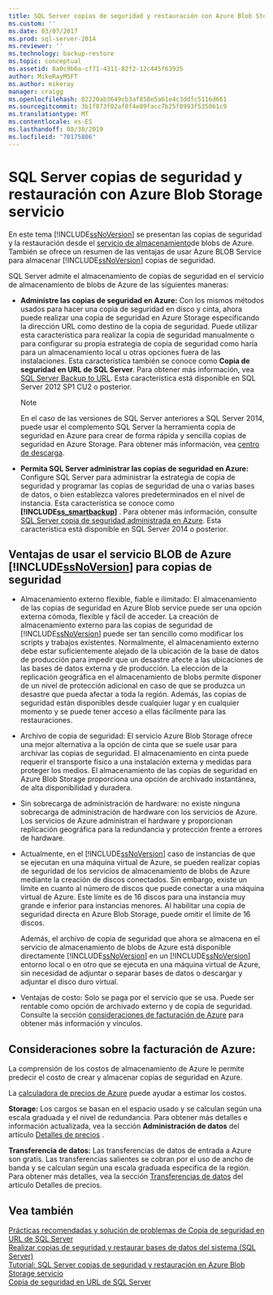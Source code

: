 ```yaml
---
title: SQL Server copias de seguridad y restauración con Azure Blob Storage servicio | Microsoft Docs
ms.custom: ''
ms.date: 03/07/2017
ms.prod: sql-server-2014
ms.reviewer: ''
ms.technology: backup-restore
ms.topic: conceptual
ms.assetid: 6a0c9b6a-cf71-4311-82f2-12c445f63935
author: MikeRayMSFT
ms.author: mikeray
manager: craigg
ms.openlocfilehash: 82220ab3649cb3af858e5a61e4c3ddfc5116d661
ms.sourcegitcommit: 3b1f873f02af8f4e89facc7b25f8993f535061c9
ms.translationtype: MT
ms.contentlocale: es-ES
ms.lasthandoff: 08/30/2019
ms.locfileid: "70175806"
---
```

# <a name="sql-server-backup-and-restore-with-azure-blob-storage-service"></a>SQL Server copias de seguridad y restauración con Azure Blob Storage servicio
  En este tema [!INCLUDE[ssNoVersion](../../includes/ssnoversion-md.md)] se presentan las copias de seguridad y la restauración desde el [servicio de almacenamiento](http://www.windowsazure.com/develop/net/how-to-guides/blob-storage/)de blobs de Azure. También se ofrece un resumen de las ventajas de usar Azure BLOB Service para almacenar [!INCLUDE[ssNoVersion](../../includes/ssnoversion-md.md)] copias de seguridad.  
  
 SQL Server admite el almacenamiento de copias de seguridad en el servicio de almacenamiento de blobs de Azure de las siguientes maneras:  
  
-   **Administre las copias de seguridad en Azure:** Con los mismos métodos usados para hacer una copia de seguridad en disco y cinta, ahora puede realizar una copia de seguridad en Azure Storage especificando la dirección URL como destino de la copia de seguridad.  Puede utilizar esta característica para realizar la copia de seguridad manualmente o para configurar su propia estrategia de copia de seguridad como haría para un almacenamiento local u otras opciones fuera de las instalaciones. Esta característica también se conoce como **Copia de seguridad en URL de SQL Server**. Para obtener más información, vea [SQL Server Backup to URL](sql-server-backup-to-url.md). Esta característica está disponible en SQL Server 2012 SP1 CU2 o posterior.  
  
    > [!NOTE]  
    >  En el caso de las versiones de SQL Server anteriores a SQL Server 2014, puede usar el complemento SQL Server la herramienta copia de seguridad en Azure para crear de forma rápida y sencilla copias de seguridad en Azure Storage. Para obtener más información, vea [centro de descarga](https://go.microsoft.com/fwlink/?LinkID=324399).  
  
-   **Permita SQL Server administrar las copias de seguridad en Azure:** Configure SQL Server para administrar la estrategia de copia de seguridad y programar las copias de seguridad de una o varias bases de datos, o bien establezca valores predeterminados en el nivel de instancia. Esta característica se conoce como **[!INCLUDE[ss_smartbackup](../../includes/ss-smartbackup-md.md)]** . Para obtener más información, consulte [SQL Server copia de seguridad administrada en Azure](sql-server-managed-backup-to-microsoft-azure.md). Esta característica está disponible en SQL Server 2014 o posterior.  
  
## <a name="benefits-of-using-the-azure-blob-service-for-includessnoversionincludesssnoversion-mdmd-backups"></a>Ventajas de usar el servicio BLOB de Azure [!INCLUDE[ssNoVersion](../../includes/ssnoversion-md.md)] para copias de seguridad  
  
-   Almacenamiento externo flexible, fiable e ilimitado: El almacenamiento de las copias de seguridad en Azure Blob service puede ser una opción externa cómoda, flexible y fácil de acceder. La creación de almacenamiento externo para las copias de seguridad de [!INCLUDE[ssNoVersion](../../includes/ssnoversion-md.md)] puede ser tan sencillo como modificar los scripts y trabajos existentes. Normalmente, el almacenamiento externo debe estar suficientemente alejado de la ubicación de la base de datos de producción para impedir que un desastre afecte a las ubicaciones de las bases de datos externa y de producción. La elección de la replicación geográfica en el almacenamiento de blobs permite disponer de un nivel de protección adicional en caso de que se produzca un desastre que pueda afectar a toda la región. Además, las copias de seguridad están disponibles desde cualquier lugar y en cualquier momento y se puede tener acceso a ellas fácilmente para las restauraciones.  
  
-   Archivo de copia de seguridad: El servicio Azure Blob Storage ofrece una mejor alternativa a la opción de cinta que se suele usar para archivar las copias de seguridad. El almacenamiento en cinta puede requerir el transporte físico a una instalación externa y medidas para proteger los medios. El almacenamiento de las copias de seguridad en Azure Blob Storage proporciona una opción de archivado instantánea, de alta disponibilidad y duradera.  
  
-   Sin sobrecarga de administración de hardware: no existe ninguna sobrecarga de administración de hardware con los servicios de Azure. Los servicios de Azure administran el hardware y proporcionan replicación geográfica para la redundancia y protección frente a errores de hardware.  
  
-   Actualmente, en el [!INCLUDE[ssNoVersion](../../includes/ssnoversion-md.md)] caso de instancias de que se ejecutan en una máquina virtual de Azure, se pueden realizar copias de seguridad de los servicios de almacenamiento de blobs de Azure mediante la creación de discos conectados. Sin embargo, existe un límite en cuanto al número de discos que puede conectar a una máquina virtual de Azure. Este límite es de 16 discos para una instancia muy grande e inferior para instancias menores. Al habilitar una copia de seguridad directa en Azure Blob Storage, puede omitir el límite de 16 discos.  
  
     Además, el archivo de copia de seguridad que ahora se almacena en el servicio de almacenamiento de blobs de Azure está disponible directamente [!INCLUDE[ssNoVersion](../../includes/ssnoversion-md.md)] en un [!INCLUDE[ssNoVersion](../../includes/ssnoversion-md.md)] entorno local o en otro que se ejecuta en una máquina virtual de Azure, sin necesidad de adjuntar o separar bases de datos o descargar y adjuntar el disco duro virtual.  
  
-   Ventajas de costo: Solo se paga por el servicio que se usa. Puede ser rentable como opción de archivado externo y de copia de seguridad. Consulte la sección [consideraciones de facturación de Azure](#Billing) para obtener más información y vínculos.  
  
##  <a name="Billing"></a>Consideraciones sobre la facturación de Azure:  
 La comprensión de los costos de almacenamiento de Azure le permite predecir el costo de crear y almacenar copias de seguridad en Azure.  
  
 La [calculadora de precios de Azure](https://go.microsoft.com/fwlink/?LinkId=277060) puede ayudar a estimar los costos.  
  
 **Storage:** Los cargos se basan en el espacio usado y se calculan según una escala graduada y el nivel de redundancia. Para obtener más detalles e información actualizada, vea la sección **Administración de datos** del artículo [Detalles de precios](https://go.microsoft.com/fwlink/?LinkId=277059) .  
  
 **Transferencia de datos:** Las transferencias de datos de entrada a Azure son gratis. Las transferencias salientes se cobran por el uso de ancho de banda y se calculan según una escala graduada específica de la región. Para obtener más detalles, vea la sección [Transferencias de datos](https://go.microsoft.com/fwlink/?LinkId=277061) del artículo Detalles de precios.  
  
## <a name="see-also"></a>Vea también  
 [Prácticas recomendadas y solución de problemas de Copia de seguridad en URL de SQL Server](sql-server-backup-to-url-best-practices-and-troubleshooting.md)   
 [Realizar copias de seguridad y restaurar bases de datos del sistema &#40;SQL Server&#41;](back-up-and-restore-of-system-databases-sql-server.md)   
 [Tutorial: SQL Server copias de seguridad y restauración en Azure Blob Storage servicio](../tutorial-sql-server-backup-and-restore-to-azure-blob-storage-service.md)   
 [Copia de seguridad en URL de SQL Server](sql-server-backup-to-url.md)  
  
  
